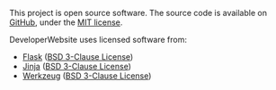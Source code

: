 This project is open source software. The source code is available on [GitHub](https://github.com/BenjaminHamon/DeveloperWebsite), under the [MIT license](https://github.com/BenjaminHamon/DeveloperWebsite/blob/develop/license.txt).

DeveloperWebsite uses licensed software from:

- [Flask](https://palletsprojects.com/p/flask/)
  ([BSD 3-Clause License](https://github.com/pallets/flask/blob/main/LICENSE.rst))
- [Jinja](https://palletsprojects.com/p/jinja/)
  ([BSD 3-Clause License](https://github.com/pallets/jinja/blob/main/LICENSE.rst))
- [Werkzeug](https://palletsprojects.com/p/werkzeug/)
  ([BSD 3-Clause License](https://github.com/pallets/werkzeug/blob/main/LICENSE.rst))
